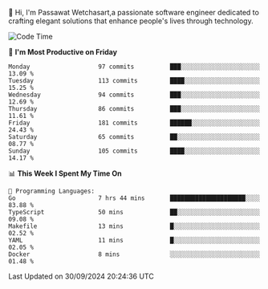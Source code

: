 
👋 Hi, I'm Passawat Wetchasart,a passionate software engineer dedicated to crafting elegant solutions that enhance people's lives through technology.


<!--START_SECTION:waka-->
![Code Time](http://img.shields.io/badge/Code%20Time-1%2C817%20hrs%2052%20mins-blue)

📅 **I'm Most Productive on Friday** 

```text
Monday                   97 commits          ███░░░░░░░░░░░░░░░░░░░░░░   13.09 % 
Tuesday                  113 commits         ████░░░░░░░░░░░░░░░░░░░░░   15.25 % 
Wednesday                94 commits          ███░░░░░░░░░░░░░░░░░░░░░░   12.69 % 
Thursday                 86 commits          ███░░░░░░░░░░░░░░░░░░░░░░   11.61 % 
Friday                   181 commits         ██████░░░░░░░░░░░░░░░░░░░   24.43 % 
Saturday                 65 commits          ██░░░░░░░░░░░░░░░░░░░░░░░   08.77 % 
Sunday                   105 commits         ████░░░░░░░░░░░░░░░░░░░░░   14.17 % 
```


📊 **This Week I Spent My Time On** 

```text
💬 Programming Languages: 
Go                       7 hrs 44 mins       █████████████████████░░░░   83.88 % 
TypeScript               50 mins             ██░░░░░░░░░░░░░░░░░░░░░░░   09.08 % 
Makefile                 13 mins             █░░░░░░░░░░░░░░░░░░░░░░░░   02.52 % 
YAML                     11 mins             █░░░░░░░░░░░░░░░░░░░░░░░░   02.05 % 
Docker                   8 mins              ░░░░░░░░░░░░░░░░░░░░░░░░░   01.48 % 
```


 Last Updated on 30/09/2024 20:24:36 UTC
<!--END_SECTION:waka-->

<!--
**markpassawat/markpassawat** is a ✨ _special_ ✨ repository because its `README.md` (this file) appears on your GitHub profile.

Here are some ideas to get you started:

- 🔭 I’m currently working on ...
- 🌱 I’m currently learning ...
- 👯 I’m looking to collaborate on ...
- 🤔 I’m looking for help with ...
- 💬 Ask me about ...
- 📫 How to reach me: ...
- 😄 Pronouns: He/Him
- ⚡ Fun fact: ...
-->
